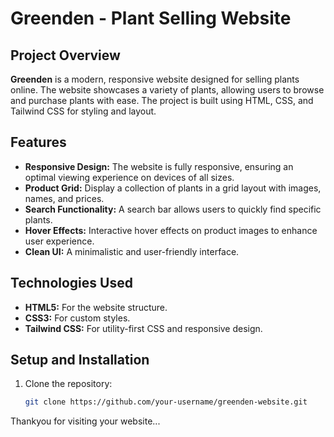 # Greenden - Plant Selling Website

## Project Overview

**Greenden** is a modern, responsive website designed for selling plants online. The website showcases a variety of plants, allowing users to browse and purchase plants with ease. The project is built using HTML, CSS, and Tailwind CSS for styling and layout.

## Features

- **Responsive Design:** The website is fully responsive, ensuring an optimal viewing experience on devices of all sizes.
- **Product Grid:** Display a collection of plants in a grid layout with images, names, and prices.
- **Search Functionality:** A search bar allows users to quickly find specific plants.
- **Hover Effects:** Interactive hover effects on product images to enhance user experience.
- **Clean UI:** A minimalistic and user-friendly interface.

## Technologies Used

- **HTML5:** For the website structure.
- **CSS3:** For custom styles.
- **Tailwind CSS:** For utility-first CSS and responsive design.


## Setup and Installation

1. Clone the repository:

   ```bash
   git clone https://github.com/your-username/greenden-website.git

Thankyou for visiting your website...
